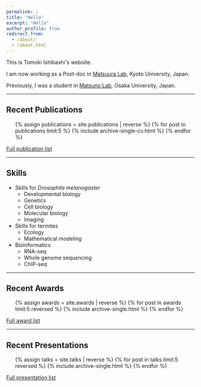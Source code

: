 ```yaml
---
permalink: /
title: "Hello"
excerpt: "Hello"
author_profile: true
redirect_from: 
  - /about/
  - /about.html
---
```


This is Tomoki Ishibashi's website.

I am now working as a Post-doc in [Matsuura Lab](http://www.insecteco.kais.kyoto-u.ac.jp/englishpage.html), Kyoto University, Japan.

Previously, I was a student in [Matsuno Lab](http://www.bio.sci.osaka-u.ac.jp/bio_web/lab_page/matsuno/Etop.html), Osaka University, Japan.

---

## Recent Publications

  <ul>{% assign publications = site.publications | reverse %}
  {% for post in publications limit:5 %}
    {% include archive-single-cv.html %}
  {% endfor %}</ul>

[Full publication list](https://ishibaki.github.io/publications/)

---

## Skills

- Skills for *Drosophila melanogaster*
  - Developmental biology
  - Genetics
  - Cell biology
  - Molecular biology
  - Imaging
- Skills for termites
  - Ecology
  - Mathematical modeling
- Bioinformatics
  - RNA-seq
  - Whole genome sequencing
  - ChIP-seq

---

## Recent Awards

  <ul>{% assign awards = site.awards | reverse %}
  {% for post in awards limit:5 reversed %}
    {% include archive-single.html %}
  {% endfor %}</ul>

[Full award list](https://ishibaki.github.io/awards/)

---

## Recent Presentations

  <ul>{% assign talks = site.talks | reverse %}
  {% for post in talks limit:5 reversed %}
    {% include archive-single.html %}
  {% endfor %}</ul>

[Full presentation list](https://ishibaki.github.io/talks/)
